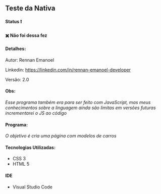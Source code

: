## Teste da Nativa

#### Status :heavy_exclamation_mark:

#### :heavy_multiplication_x:	Não foi dessa fez

#### Detalhes:

Autor: Rennan Emanoel 

Linkedin: https://linkedin.com/in/rennan-emanoel-developer

Versão: 2.0

#### Obs:

*Esse programa também era para ser feito com JavaScript, mas meus conhecimentos sobre a linguagem ainda são limitas em versões futuras incrementarei o JS ao código*



#### Programa:

*O objetivo é cria uma página com modelos de carros*

#### Tecnologias Utilizadas:

- CSS 3
- HTML 5

#### IDE

- Visual Studio Code